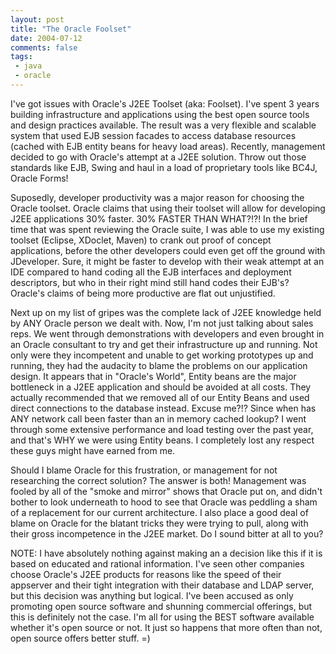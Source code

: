 ```yaml
---
layout: post
title: "The Oracle Foolset"
date: 2004-07-12
comments: false
tags:
 - java
 - oracle
---
```


I've got issues with Oracle's J2EE Toolset (aka: Foolset). I've spent 3 years building infrastructure and applications using the best open source tools and design practices available. The result was a very flexible and scalable system that used EJB session facades to access database resources (cached with EJB entity beans for heavy load areas). Recently, management decided to go with Oracle's attempt at a J2EE solution. Throw out those standards like EJB, Swing and haul in a load of proprietary tools like BC4J, Oracle Forms!


Suposedly, developer productivity was a major reason for choosing the Oracle toolset. Oracle claims that using their toolset will allow for developing J2EE applications 30% faster. 30% FASTER THAN WHAT?!?! In the brief time that was spent reviewing the Oracle suite, I was able to use my existing toolset (Eclipse, XDoclet, Maven) to crank out proof of concept applications, before the other developers could even get off the ground with JDeveloper. Sure, it might be faster to develop with their weak attempt at an IDE compared to hand coding all the EJB interfaces and deployment descriptors, but who in their right mind still hand codes their EJB's? Oracle's claims of being more productive are flat out unjustified.


Next up on my list of gripes was the complete lack of J2EE knowledge held by ANY Oracle person we dealt with. Now, I'm not just talking about sales reps. We went through demonstrations with developers and even brought in an Oracle consultant to try and get their infrastructure up and running. Not only were they incompetent and unable to get working prototypes up and running, they had the audacity to blame the problems on our application design. It appears that in "Oracle's World", Entity beans are the major bottleneck in a J2EE application and should be avoided at all costs. They actually recommended that we removed all of our Entity Beans and used direct connections to the database instead. Excuse me?!? Since when has ANY network call been faster than an in memory cached lookup? I went through some extensive performance and load testing over the past year, and that's WHY we were using Entity beans. I completely lost any respect these guys might have earned from me.


Should I blame Oracle for this frustration, or management for not researching the correct solution? The answer is both! Management was fooled by all of the "smoke and mirror" shows that Oracle put on, and didn't bother to look underneath to hood to see that Oracle was peddling a sham of a replacement for our current architecture. I also place a good deal of blame on Oracle for the blatant tricks they were trying to pull, along with their gross incompetence in the J2EE market. Do I sound bitter at all to you?


NOTE: I have absolutely nothing against making an a decision like this if it is based on educated and rational information. I've seen other companies choose Oracle's J2EE products for reasons like the speed of their appserver and their tight integration with their database and LDAP server, but this decision was anything but logical. I've been accused as only promoting open source software and shunning commercial offerings, but this is definitely not the case. I'm all for using the BEST software available whether it's open source or not. It just so happens that more often than not, open source offers better stuff. =)

